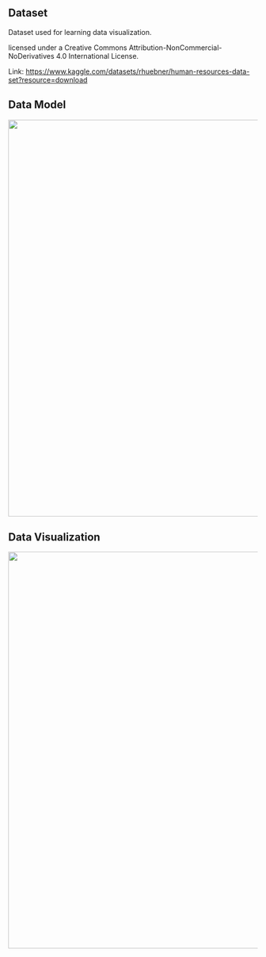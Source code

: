 ## Dataset
Dataset used for learning data visualization. <br>


licensed under a Creative Commons Attribution-NonCommercial-NoDerivatives 4.0 International License. <br>


Link: https://www.kaggle.com/datasets/rhuebner/human-resources-data-set?resource=download

## Data Model
<img src = "https://github.com/user-attachments/assets/16852c8f-cffc-401c-9080-70c2d26d2072" width=800>

## Data Visualization
<img src = "https://github.com/user-attachments/assets/d0ac6c9a-c0ee-4533-8a85-f41b8706b76a" width=800>



